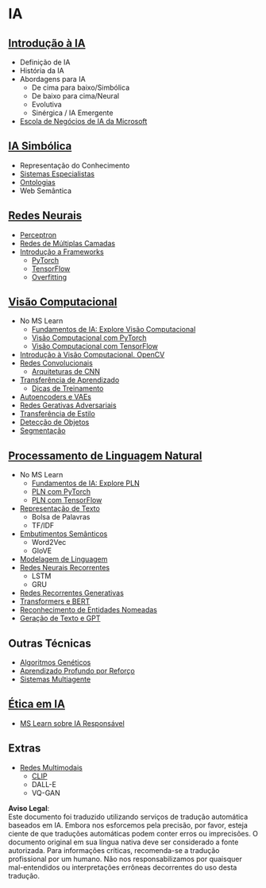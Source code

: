 # IA

## [Introdução à IA](https://github.com/microsoft/AI-For-Beginners/blob/main/lessons/1-Intro/README.md)
 - Definição de IA
 - História da IA
 - Abordagens para IA
     - De cima para baixo/Simbólica
     - De baixo para cima/Neural
     - Evolutiva
     - Sinérgica / IA Emergente
 - [Escola de Negócios de IA da Microsoft](https://www.microsoft.com/ai/ai-business-school/?WT.mc_id=academic-77998-cacaste)

## [IA Simbólica](https://github.com/microsoft/AI-For-Beginners/blob/main/lessons/2-Symbolic/README.md)
 - Representação do Conhecimento
 - [Sistemas Especialistas](https://github.com/microsoft/AI-For-Beginners/blob/main/lessons/2-Symbolic/Animals.ipynb)
 - [Ontologias](https://github.com/microsoft/AI-For-Beginners/blob/main/lessons/2-Symbolic/FamilyOntology.ipynb)
 - Web Semântica

## [Redes Neurais](https://github.com/microsoft/AI-For-Beginners/blob/main/lessons/3-NeuralNetworks/README.md)
 - [Perceptron](https://github.com/microsoft/AI-For-Beginners/blob/main/lessons/3-NeuralNetworks/03-Perceptron/README.md)
 - [Redes de Múltiplas Camadas](https://github.com/microsoft/AI-For-Beginners/blob/main/lessons/3-NeuralNetworks/04-OwnFramework/README.md)
 - [Introdução a Frameworks](https://github.com/microsoft/AI-For-Beginners/blob/main/lessons/3-NeuralNetworks/05-Frameworks/README.md)
   - [PyTorch](https://github.com/microsoft/AI-For-Beginners/blob/main/lessons/3-NeuralNetworks/05-Frameworks/IntroPyTorch.ipynb)
   - [TensorFlow](https://github.com/microsoft/AI-For-Beginners/blob/main/lessons/3-NeuralNetworks/05-Frameworks/IntroKerasTF.md)
   - [Overfitting](https://github.com/microsoft/AI-For-Beginners/blob/main/lessons/3-NeuralNetworks/05-Frameworks/Overfitting.md)

## [Visão Computacional](https://github.com/microsoft/AI-For-Beginners/blob/main/lessons/4-ComputerVision/README.md)
 - No MS Learn
    - [Fundamentos de IA: Explore Visão Computacional](https://docs.microsoft.com/learn/paths/explore-computer-vision-microsoft-azure/?WT.mc_id=academic-77998-cacaste)
    - [Visão Computacional com PyTorch](https://docs.microsoft.com/learn/modules/intro-computer-vision-pytorch/?WT.mc_id=academic-77998-cacaste)
    - [Visão Computacional com TensorFlow](https://docs.microsoft.com/learn/modules/intro-computer-vision-TensorFlow/?WT.mc_id=academic-77998-cacaste)
 - [Introdução à Visão Computacional. OpenCV](https://github.com/microsoft/AI-For-Beginners/blob/main/lessons/4-ComputerVision/06-IntroCV/README.md)
 - [Redes Convolucionais](https://github.com/microsoft/AI-For-Beginners/blob/main/lessons/4-ComputerVision/07-ConvNets/README.md)
   - [Arquiteturas de CNN](https://github.com/microsoft/AI-For-Beginners/blob/main/lessons/4-ComputerVision/07-ConvNets/CNN_Architectures.md)
 - [Transferência de Aprendizado](https://github.com/microsoft/AI-For-Beginners/blob/main/lessons/4-ComputerVision/08-TransferLearning/README.md)
   - [Dicas de Treinamento](https://github.com/microsoft/AI-For-Beginners/blob/main/lessons/4-ComputerVision/08-TransferLearning/TrainingTricks.md)
 - [Autoencoders e VAEs](https://github.com/microsoft/AI-For-Beginners/blob/main/lessons/4-ComputerVision/09-Autoencoders/README.md)
 - [Redes Gerativas Adversariais](https://github.com/microsoft/AI-For-Beginners/blob/main/lessons/4-ComputerVision/10-GANs/README.md)
 - [Transferência de Estilo](https://github.com/microsoft/AI-For-Beginners/blob/main/lessons/4-ComputerVision/10-GANs/StyleTransfer.ipynb)
 - [Detecção de Objetos](https://github.com/microsoft/AI-For-Beginners/blob/main/lessons/4-ComputerVision/11-ObjectDetection/README.md)
 - [Segmentação](https://github.com/microsoft/AI-For-Beginners/blob/main/lessons/4-ComputerVision/12-Segmentation/README.md)

## [Processamento de Linguagem Natural](https://github.com/microsoft/AI-For-Beginners/blob/main/lessons/5-NLP/README.md)
 - No MS Learn
    - [Fundamentos de IA: Explore PLN](https://docs.microsoft.com/learn/paths/explore-natural-language-processing/?WT.mc_id=academic-77998-cacaste)
    - [PLN com PyTorch](https://docs.microsoft.com/learn/modules/intro-natural-language-processing-pytorch/?WT.mc_id=academic-77998-cacaste)
    - [PLN com TensorFlow](https://docs.microsoft.com/learn/modules/intro-natural-language-processing-TensorFlow/?WT.mc_id=academic-77998-cacaste)
- [Representação de Texto](https://github.com/microsoft/AI-For-Beginners/blob/main/lessons/5-NLP/13-TextRep/README.md)
    - Bolsa de Palavras
    - TF/IDF
 - [Embutimentos Semânticos](https://github.com/microsoft/AI-For-Beginners/blob/main/lessons/5-NLP/14-Embeddings/README.md)
    - Word2Vec
    - GloVE
 - [Modelagem de Linguagem](https://github.com/microsoft/AI-For-Beginners/blob/main/lessons/5-NLP/15-LanguageModeling)
 - [Redes Neurais Recorrentes](https://github.com/microsoft/AI-For-Beginners/blob/main/lessons/5-NLP/16-RNN/README.md)
     - LSTM
     - GRU
 - [Redes Recorrentes Generativas](https://github.com/microsoft/AI-For-Beginners/blob/main/lessons/5-NLP/17-GenerativeNetworks/README.md)
 - [Transformers e BERT](https://github.com/microsoft/AI-For-Beginners/blob/main/lessons/5-NLP/18-Transformers/README.md)
 - [Reconhecimento de Entidades Nomeadas](https://github.com/microsoft/AI-For-Beginners/blob/main/lessons/5-NLP/19-NER/README.md)
 - [Geração de Texto e GPT](https://github.com/microsoft/AI-For-Beginners/blob/main/lessons/5-NLP/20-LanguageModels/README.md)
## Outras Técnicas
 - [Algoritmos Genéticos](https://github.com/microsoft/AI-For-Beginners/blob/main/lessons/6-Other/21-GeneticAlgorithms/README.md)
 - [Aprendizado Profundo por Reforço](https://github.com/microsoft/AI-For-Beginners/blob/main/lessons/6-Other/22-DeepRL/README.md)
 - [Sistemas Multiagente](https://github.com/microsoft/AI-For-Beginners/blob/main/lessons/6-Other/23-MultiagentSystems/README.md)

## [Ética em IA](https://github.com/microsoft/AI-For-Beginners/blob/main/lessons/7-Ethics/README.md)
 - [MS Learn sobre IA Responsável](https://docs.microsoft.com/learn/paths/responsible-ai-business-principles/?WT.mc_id=academic-77998-cacaste)
## Extras
 - [Redes Multimodais](https://github.com/microsoft/AI-For-Beginners/blob/main/lessons/X-Extras/X1-MultiModal/README.md)
   - [CLIP](https://github.com/microsoft/AI-For-Beginners/blob/main/lessons/X-Extras/X1-MultiModal/Clip.ipynb)
   - DALL-E
   - VQ-GAN

**Aviso Legal**:  
Este documento foi traduzido utilizando serviços de tradução automática baseados em IA. Embora nos esforcemos pela precisão, por favor, esteja ciente de que traduções automáticas podem conter erros ou imprecisões. O documento original em sua língua nativa deve ser considerado a fonte autorizada. Para informações críticas, recomenda-se a tradução profissional por um humano. Não nos responsabilizamos por quaisquer mal-entendidos ou interpretações errôneas decorrentes do uso desta tradução.